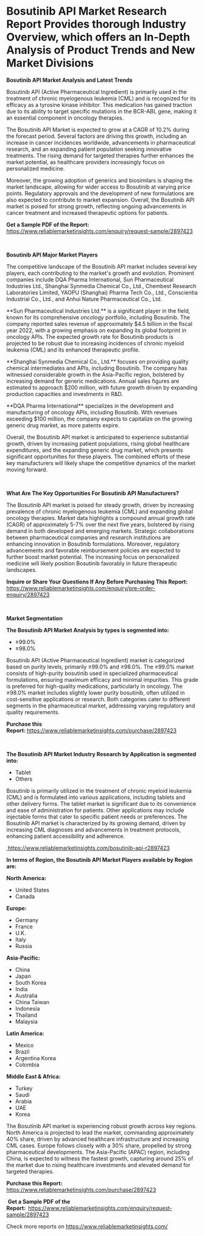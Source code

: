 <p><h1>Bosutinib API Market Research Report Provides thorough Industry Overview, which offers an In-Depth Analysis of Product Trends and New Market Divisions</h1></p><p><strong>Bosutinib API Market Analysis and Latest Trends</strong></p>
<p><p>Bosutinib API (Active Pharmaceutical Ingredient) is primarily used in the treatment of chronic myelogenous leukemia (CML) and is recognized for its efficacy as a tyrosine kinase inhibitor. This medication has gained traction due to its ability to target specific mutations in the BCR-ABL gene, making it an essential component in oncology therapies.</p><p>The Bosutinib API Market is expected to grow at a CAGR of 10.2% during the forecast period. Several factors are driving this growth, including an increase in cancer incidences worldwide, advancements in pharmaceutical research, and an expanding patient population seeking innovative treatments. The rising demand for targeted therapies further enhances the market potential, as healthcare providers increasingly focus on personalized medicine. </p><p>Moreover, the growing adoption of generics and biosimilars is shaping the market landscape, allowing for wider access to Bosutinib at varying price points. Regulatory approvals and the development of new formulations are also expected to contribute to market expansion. Overall, the Bosutinib API market is poised for strong growth, reflecting ongoing advancements in cancer treatment and increased therapeutic options for patients.</p></p>
<p><strong>Get a Sample PDF of the Report:&nbsp;</strong> <a href="https://www.reliablemarketinsights.com/enquiry/request-sample/2897423?utm_campaign=3578&utm_medium=2&utm_source=Github&utm_content=ia&utm_term=15032025&utm_id=bosutinib-api">https://www.reliablemarketinsights.com/enquiry/request-sample/2897423</a></p>
<p>&nbsp;</p>
<p><strong>Bosutinib API Major Market Players</strong></p>
<p><p>The competitive landscape of the Bosutinib API market includes several key players, each contributing to the market's growth and evolution. Prominent companies include DQA Pharma International, Sun Pharmaceutical Industries Ltd., Shanghai Synmedia Chemical Co., Ltd., Chembest Research Laboratories Limited, YAOPU (Shanghai) Pharma Tech Co., Ltd., Conscientia Industrial Co., Ltd., and Anhui Nature Pharmaceutical Co., Ltd.</p><p>**Sun Pharmaceutical Industries Ltd.** is a significant player in the field, known for its comprehensive oncology portfolio, including Bosutinib. The company reported sales revenue of approximately $4.5 billion in the fiscal year 2022, with a growing emphasis on expanding its global footprint in oncology APIs. The expected growth rate for Bosutinib products is projected to be robust due to increasing incidences of chronic myeloid leukemia (CML) and its enhanced therapeutic profile.</p><p>**Shanghai Synmedia Chemical Co., Ltd.** focuses on providing quality chemical intermediates and APIs, including Bosutinib. The company has witnessed considerable growth in the Asia-Pacific region, bolstered by increasing demand for generic medications. Annual sales figures are estimated to approach $200 million, with future growth driven by expanding production capacities and investments in R&D.</p><p>**DQA Pharma International** specializes in the development and manufacturing of oncology APIs, including Bosutinib. With revenues exceeding $100 million, the company expects to capitalize on the growing generic drug market, as more patents expire. </p><p>Overall, the Bosutinib API market is anticipated to experience substantial growth, driven by increasing patient populations, rising global healthcare expenditures, and the expanding generic drug market, which presents significant opportunities for these players. The combined efforts of these key manufacturers will likely shape the competitive dynamics of the market moving forward.</p></p>
<p>&nbsp;</p>
<p><strong>What Are The Key Opportunities For Bosutinib API Manufacturers?</strong></p>
<p><p>The Bosutinib API market is poised for steady growth, driven by increasing prevalence of chronic myelogenous leukemia (CML) and expanding global oncology therapies. Market data highlights a compound annual growth rate (CAGR) of approximately 5-7% over the next five years, bolstered by rising demand in both developed and emerging markets. Strategic collaborations between pharmaceutical companies and research institutions are enhancing innovation in Bosutinib formulations. Moreover, regulatory advancements and favorable reimbursement policies are expected to further boost market potential. The increasing focus on personalized medicine will likely position Bosutinib favorably in future therapeutic landscapes.</p></p>
<p><strong>Inquire or Share Your Questions If Any Before Purchasing This Report:</strong> <a href="https://www.reliablemarketinsights.com/enquiry/pre-order-enquiry/2897423?utm_campaign=3578&utm_medium=2&utm_source=Github&utm_content=ia&utm_term=15032025&utm_id=bosutinib-api">https://www.reliablemarketinsights.com/enquiry/pre-order-enquiry/2897423</a></p>
<p>&nbsp;</p>
<p><strong>Market Segmentation</strong></p>
<p><strong>The Bosutinib API Market Analysis by types is segmented into:</strong></p>
<p><ul><li>≥99.0%</li><li>≥98.0%</li></ul></p>
<p><p>Bosutinib API (Active Pharmaceutical Ingredient) market is categorized based on purity levels, primarily ≥99.0% and ≥98.0%. The ≥99.0% market consists of high-purity bosutinib used in specialized pharmaceutical formulations, ensuring maximum efficacy and minimal impurities. This grade is preferred for high-quality medications, particularly in oncology. The ≥98.0% market includes slightly lower purity bosutinib, often utilized in cost-sensitive applications or research. Both categories cater to different segments in the pharmaceutical market, addressing varying regulatory and quality requirements.</p></p>
<p><strong>Purchase this Report:&nbsp;</strong><a href="https://www.reliablemarketinsights.com/purchase/2897423?utm_campaign=3578&utm_medium=2&utm_source=Github&utm_content=ia&utm_term=15032025&utm_id=bosutinib-api">https://www.reliablemarketinsights.com/purchase/2897423</a></p>
<p>&nbsp;</p>
<p><strong>The Bosutinib API Market Industry Research by Application is segmented into:</strong></p>
<p><ul><li>Tablet</li><li>Others</li></ul></p>
<p><p>Bosutinib is primarily utilized in the treatment of chronic myeloid leukemia (CML) and is formulated into various applications, including tablets and other delivery forms. The tablet market is significant due to its convenience and ease of administration for patients. Other applications may include injectable forms that cater to specific patient needs or preferences. The Bosutinib API market is characterized by its growing demand, driven by increasing CML diagnoses and advancements in treatment protocols, enhancing patient accessibility and adherence.</p></p>
<p><a href="https://www.reliablemarketinsights.com/bosutinib-api-r2897423?utm_campaign=3578&utm_medium=2&utm_source=Github&utm_content=ia&utm_term=15032025&utm_id=bosutinib-api">&nbsp;https://www.reliablemarketinsights.com/bosutinib-api-r2897423</a></p>
<p><strong>In terms of Region, the Bosutinib API Market Players available by Region are:</strong></p>
<p>
    <p> <strong> North America: </strong>
        <ul>
            <li>United States</li>
            <li>Canada</li>
        </ul>
        </p> 
    <p> <strong> Europe: </strong>
        <ul>
            <li>Germany</li>
            <li>France</li>
            <li>U.K.</li>
            <li>Italy</li>
            <li>Russia</li>
        </ul>
        </p> 
    <p> <strong> Asia-Pacific: </strong>
        <ul>
            <li>China</li>
            <li>Japan</li>
            <li>South Korea</li>
            <li>India</li>
            <li>Australia</li>
            <li>China Taiwan</li>
            <li>Indonesia</li>
            <li>Thailand</li>
            <li>Malaysia</li>
        </ul>
        </p> 
    <p> <strong> Latin America: </strong>
        <ul>
            <li>Mexico</li>
            <li>Brazil</li>
            <li>Argentina Korea</li>
            <li>Colombia</li>
        </ul>
        </p> 
    <p> <strong> Middle East & Africa: </strong>
        <ul>
            <li>Turkey</li>
            <li>Saudi</li>
            <li>Arabia</li>
            <li>UAE</li>
            <li>Korea</li>
        </ul>
    </p>
    </p>
<p><p>The Bosutinib API market is experiencing robust growth across key regions. North America is projected to lead the market, commanding approximately 40% share, driven by advanced healthcare infrastructure and increasing CML cases. Europe follows closely with a 30% share, propelled by strong pharmaceutical developments. The Asia-Pacific (APAC) region, including China, is expected to witness the fastest growth, capturing around 25% of the market due to rising healthcare investments and elevated demand for targeted therapies.</p></p>
<p><strong>Purchase this Report: </strong><a href="https://www.reliablemarketinsights.com/purchase/2897423?utm_campaign=3578&utm_medium=2&utm_source=Github&utm_content=ia&utm_term=15032025&utm_id=bosutinib-api">https://www.reliablemarketinsights.com/purchase/2897423</a></p>
<p>&nbsp;<strong>Get a Sample PDF of the Report:&nbsp;&nbsp;</strong><a href="https://www.reliablemarketinsights.com/enquiry/request-sample/2897423?utm_campaign=3578&utm_medium=2&utm_source=Github&utm_content=ia&utm_term=15032025&utm_id=bosutinib-api">https://www.reliablemarketinsights.com/enquiry/request-sample/2897423</a></p>
<p><strong></strong></p>
<p>Check more reports on <a href="https://www.reliablemarketinsights.com/?utm_campaign=3578&utm_medium=2&utm_source=Github&utm_content=ia&utm_term=15032025&utm_id=bosutinib-api">https://www.reliablemarketinsights.com/</a></p>